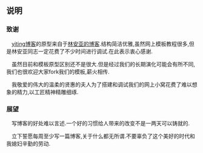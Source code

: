 ## 说明

### 致谢

&emsp;[yiting博客](yiting.co)的原型来自于[林安亚的博客](painterlin.com).结构简洁优雅,虽然网上模板教程很多,但是林安亚同志一定花费了不少时间进行调试.在此表示衷心感谢.

&emsp;虽然目前和模板原型区别还不是很大.但是经过我们的长期演化可能会有所不同,我们也很欢迎大家fork我们的模板,薪火相传.

&emsp;我敬爱的伟大的温柔的贤惠的夫人为了搭建和调试我们的网上小窝花费了难以想象的精力,以工匠精神精雕细琢.

### 展望

&emsp;写博客的好处难以言述.一个好的习惯给人带来的改变不是一两天可以铸就的.

&emsp;立下誓愿每周至少写一篇博客,关于什么都无所谓.不要辜负了这个美好的时代和我媳妇辛勤的劳动.
